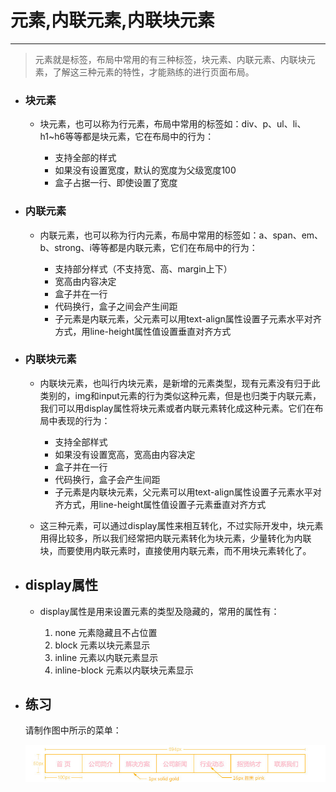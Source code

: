 元素,内联元素,内联块元素
===

---

> 元素就是标签，布局中常用的有三种标签，块元素、内联元素、内联块元素，了解这三种元素的特性，才能熟练的进行页面布局。

* ### 块元素

    * 块元素，也可以称为行元素，布局中常用的标签如：div、p、ul、li、h1~h6等等都是块元素，它在布局中的行为：

        * 支持全部的样式
        * 如果没有设置宽度，默认的宽度为父级宽度100
        * 盒子占据一行、即使设置了宽度

* ### 内联元素

    * 内联元素，也可以称为行内元素，布局中常用的标签如：a、span、em、b、strong、i等等都是内联元素，它们在布局中的行为：

        * 支持部分样式（不支持宽、高、margin上下）
        * 宽高由内容决定
        * 盒子并在一行
        * 代码换行，盒子之间会产生间距
        * 子元素是内联元素，父元素可以用text-align属性设置子元素水平对齐方式，用line-height属性值设置垂直对齐方式   

* ### 内联块元素

    * 内联块元素，也叫行内块元素，是新增的元素类型，现有元素没有归于此类别的，img和input元素的行为类似这种元素，但是也归类于内联元素，我们可以用display属性将块元素或者内联元素转化成这种元素。它们在布局中表现的行为：

        * 支持全部样式
        * 如果没有设置宽高，宽高由内容决定
        * 盒子并在一行
        * 代码换行，盒子会产生间距
        * 子元素是内联块元素，父元素可以用text-align属性设置子元素水平对齐方式，用line-height属性值设置子元素垂直对齐方式

    * 这三种元素，可以通过display属性来相互转化，不过实际开发中，块元素用得比较多，所以我们经常把内联元素转化为块元素，少量转化为内联块，而要使用内联元素时，直接使用内联元素，而不用块元素转化了。

* ## display属性

    * display属性是用来设置元素的类型及隐藏的，常用的属性有：

        1. none 元素隐藏且不占位置
        1. block 元素以块元素显示
        1. inline 元素以内联元素显示
        1. inline-block 元素以内联块元素显示

* ## 练习

    请制作图中所示的菜单：

    ![](images/practice02.jpg)